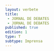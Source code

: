 ```yaml
---
layout: verbete
title:
 - JORNAL DE DEBATES
 - JORNAL DE DEBATES
published: true
edition: 1  
type: T
subtype: Imprensa
---
```


